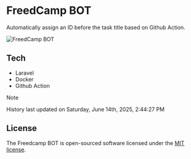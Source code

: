 # FreedCamp BOT

Automatically assign an ID before the task title based on Github Action.

![FreedCamp BOT](https://repository-images.githubusercontent.com/737932867/7d34798b-2680-471c-b089-a78a718d3d6a)

## Tech

- Laravel
- Docker
- Github Action

> [!NOTE]  
> History last updated on Saturday, June 14th, 2025, 2:44:27 PM

## License

The Freedcamp BOT is open-sourced software licensed under the [MIT license](https://opensource.org/licenses/MIT).
